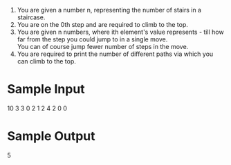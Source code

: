 1. You are given a number n, representing the number of stairs in a staircase.
2. You are on the 0th step and are required to climb to the top.
3. You are given n numbers, where ith element's value represents - till how far from the step you 
     could jump to in a single move.  
     You can of course jump fewer number of steps in the move.
4. You are required to print the number of different paths via which you can climb to the top.


# Sample Input

10
3
3
0
2
1
2
4
2
0
0

# Sample Output

5